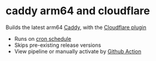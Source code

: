 # caddy arm64 and cloudflare

Builds the latest arm64 [Caddy](https://caddyserver.com/), with the [Cloudflare plugin](https://caddyserver.com/docs/modules/dns.providers.cloudflare)

- Runs on [cron schedule](https://github.com/bryanwtan/caddy_arm64/blob/main/.github/workflows/caddy.yml#L6)
- Skips pre-existing release versions
- View pipeline or manually activate by [Github Action](https://github.com/bryanwtan/caddy_arm64/actions/workflows/caddy.yml)
